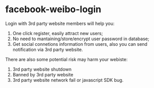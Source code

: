 facebook-weibo-login
====================

Login with 3rd party website members will help you:

1. One click register, easily attract new users;
2. No need to mantaining/store/encrypt user password in database;
3. Get social connetions information from users, also you can send notification via 3rd party website.

There are also some potential risk may harm your webiste:
1. 3rd party website shutdown
2. Banned by 3rd party website
3. 3rd party website network fail or javascript SDK bug.

